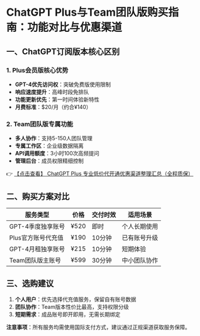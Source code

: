 # ChatGPT Plus与Team团队版购买指南：功能对比与优惠渠道

## 一、ChatGPT订阅版本核心区别

### 1. Plus会员版核心优势
- **GPT-4优先访问权**：突破免费版使用限制
- **响应速度提升**：高峰时段免排队
- **功能更新优先**：第一时间体验新特性
- **月费标准**：$20/月（约合¥140）

### 2. Team团队版专属功能
- **多人协作**：支持5-150人团队管理
- **专属工作区**：企业级数据隔离
- **API调用额度**：3小时100次高频提问
- **管理后台**：成员权限精细控制

👉 [【点击查看】 ChatGPT Plus 专业低价代开通优惠渠道整理汇总（全程质保）](https://bit.ly/DaiKai)

## 二、购买方案对比

| 服务类型               | 价格   | 交付时效 | 适用场景          |
|------------------------|--------|----------|-------------------|
| GPT-4季度独享账号      | ¥520   | 即时     | 个人长期使用      |
| Plus官方账号代充值     | ¥190   | 10分钟   | 已有账号升级      |
| GPT-4月租独享账号      | ¥215   | 10分钟   | 短期体验          |
| Team团队版主账号       | ¥599   | 30分钟   | 中小团队协作      |

## 三、选购建议

1. **个人用户**：优先选择代充值服务，保留自有账号数据
2. **团队协作**：Team版本性价比最高，支持权限分级
3. **短期需求**：成品账号即开即用，无需长期绑定

**注意事项**：所有服务均需使用国际支付方式，建议通过正规渠道获取服务保障。